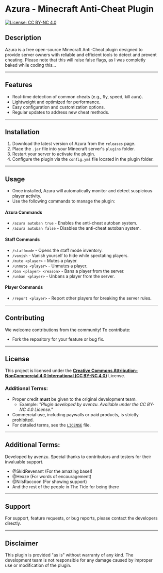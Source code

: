 # Azura - Minecraft Anti-Cheat Plugin

[![License: CC BY-NC 4.0](https://img.shields.io/badge/License-CC%20BY--NC%204.0-lightgrey.svg)](https://creativecommons.org/licenses/by-nc/4.0/)

## Description
Azura is a free open-source Minecraft Anti-Cheat plugin designed to provide server owners with reliable and efficient tools to detect and prevent cheating. Please note that this will raise false flags, as I was completly baked while coding this...

---

## Features
- Real-time detection of common cheats (e.g., fly, speed, kill aura).
- Lightweight and optimized for performance.
- Easy configuration and customization options.
- Regular updates to address new cheat methods.

---

## Installation
1. Download the latest version of Azura from the `releases` page.
2. Place the `.jar` file into your Minecraft server's `plugins` folder.
3. Restart your server to activate the plugin.
4. Configure the plugin via the `config.yml` file located in the plugin folder.

---

## Usage
- Once installed, Azura will automatically monitor and detect suspicious player activity.
- Use the following commands to manage the plugin:

#### Azura Commands
  - `/azura autoban true` - Enables the anti-cheat autoban system.
  - `/azura autoban false` - Disables the anti-cheat autoban system.

#### Staff Commands
  - `/staffmode` - Opens the staff mode inventory.
  - `/vanish` - Vanish yourself to hide while spectating players.
  - `/mute <player>` - Mutes a player.
  - `/unmute <player>` - Unmutes a player.
  - `/ban <player> <reason>` - Bans a player from the server.
  - `/unban <player>` - Unbans a player from the server.

#### Player Commands
  - `/report <player>` - Report other players for breaking the server rules.

---

## Contributing
We welcome contributions from the community! To contribute:
- Fork the repository for your feature or bug fix.

---

## License
This project is licensed under the **[Creative Commons Attribution-NonCommercial 4.0 International (CC BY-NC 4.0)](https://creativecommons.org/licenses/by-nc/4.0/)** License.

### Additional Terms:
- Proper credit **must** be given to the original development team. 
  - Example: *"Plugin developed by avenzu. Available under the CC BY-NC 4.0 License."*
- Commercial use, including paywalls or paid products, is strictly prohibited.
- For detailed terms, see the [`LICENSE`](LICENSE) file.

---

## Additional Terms:
Developed by avenzu.
Special thanks to contributors and testers for their invaluable support.

- @SkidRevenant (For the amazing base!)
- @Hexze (For words of encouragement)
- @NilsRaccoon (For showing support)
- And the rest of the people in The Tide for being there

---

## Support
For support, feature requests, or bug reports, please contact the developers directly.

---

## Disclaimer
This plugin is provided "as is" without warranty of any kind. The development team is not responsible for any damage caused by improper use or modification of the plugin.
